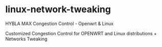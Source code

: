 # linux-network-tweaking
HYBLA MAX Congestion Control - Openwrt &amp; Linux

Customized Congestion Control for OPENWRT and Linux distributions + Networks Tweaking
